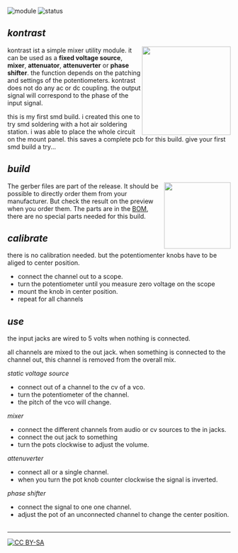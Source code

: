 ![module](https://img.shields.io/badge/module-mischer-yellow)
![status](https://img.shields.io/badge/status-work%20in%20progress-orange)

## *kontrast*

<a href="https://spielhuus.github.io/elektrophon/images/kontrast-logo.jpg"><img src="https://spielhuus.github.io/elektrophon/images/kontrast-logo-tmb.jpg" height="200px" align="right"></a>kontrast ist a simple mixer utility module. it can be used as a **fixed voltage source**, **mixer**, **attenuator**, **attenuverter** or **phase shifter**. the function depends on the patching and settings of the potentiometers. kontrast does not do any ac or dc coupling. the output signal will correspond to the phase of the input signal. 

this is my first smd build. i created this one to try smd soldering with a hot air soldering station. i was able to place the whole circuit on the mount panel. this saves a complete pcb for this build. give your first smd build a try...

## *build*

<a href="https://spielhuus.github.io/elektrophon/schemas/kontrast.pdf"><img src="https://spielhuus.github.io/elektrophon/images/kontrast-schema-tmb.png" height="150px" align="right"></img></a> The gerber files are part of the release. It should be possible to directly order them from your manufacturer. But check the result on the preview when you order them. The parts are in the [BOM](BOM.md), there are no special parts needed for this build.

## *calibrate*

there is no calibration needed. but the potentiomenter knobs have to be aliged to center position. 

* connect the channel out to a scope.
* turn the potentiometer until you measure zero voltage on the scope
* mount the knob in center position.
* repeat for all channels

## *use*

the input jacks are wired to 5 volts when nothing is connected.

all channels are mixed to the out jack. when something is connected to the channel out, this channel is removed from the overall mix.

_static voltage source_
* connect out of a channel to the cv of a vco.
* turn the potentiometer of the channel.
* the pitch of the vco will change.

_mixer_
* connect the different channels from audio or cv sources to the in jacks.
* connect the out jack to something
* turn the pots clockwise to adjust the volume.

_attenuverter_
* connect all or a single channel. 
* when you turn the pot knob counter clockwise the signal is inverted.

_phase shifter_
* connect the signal to one one channel.
* adjust the pot of an unconnected channel to change the center position.
<br/><br/>

---
[![CC BY-SA](https://licensebuttons.net/l/by-sa/3.0/88x31.png)](https://creativecommons.org/licenses/by-sa/4.0/)

[1]: https://en.wikipedia.org/wiki/Envelope_(music)
